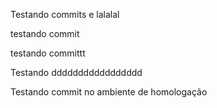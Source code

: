 Testando commits e lalalal

testando commit

testando committt 

Testando ddddddddddddddddd

Testando commit no ambiente de homologação

